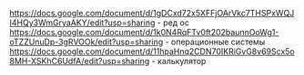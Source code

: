 https://docs.google.com/document/d/1gDCxd72x5XFFjOArVkc7THSPxWQJI4HQy3WmGryaAKY/edit?usp=sharing - ред ос
https://docs.google.com/document/d/1k0N4RqFTv0ft202baunnOoWg1-oTZZUnuDp-3gRVOOk/edit?usp=sharing - операционные системы
https://docs.google.com/document/d/11hpaHnq2CDN70IKRiGvG8v69Scx5o8MH-XSKhC6UdfA/edit?usp=sharing - калькулятор
